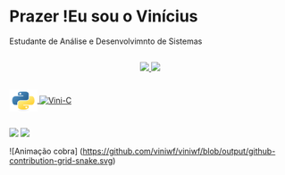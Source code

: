# Prazer !Eu sou o Vinícius
Estudante de Análise e Desenvolvimnto de Sistemas

##

<div align="center">
  <a href="https://github.com/viniwf">
  <img height="130em" src="https://github-readme-stats.vercel.app/api?username=viniwf&show_icons=true&theme=github_dark&include_all_commits=true&count_private=true"/>
  <img height="130em" src="https://github-readme-stats.vercel.app/api/top-langs/?username=viniwf&layout=compact&langs_count=7&theme=github_dark"/>
</div>
  
  ##
  
  <img align="center" alt="Vini-Python" height="40" width="50" src="https://raw.githubusercontent.com/devicons/devicon/master/icons/python/python-original.svg"> 
   
  <img align="center" alt="Vini-C" height="40" width="50" src="https://cdn.jsdelivr.net/gh/devicons/devicon/icons/c/c-original.svg" />
          
          
  ##
  
   <a href="https://instagram.com/viniwf" target="_blank"><img src="https://img.shields.io/badge/-Instagram-%23E4405F?style=for-the-badge&logo=instagram&logoColor=white" target="_blank"></a>
   <a href = "mailto:vinicius1001.fernandes@gmail.com"><img src="https://img.shields.io/badge/-Gmail-%23333?style=for-the-badge&logo=gmail&logoColor=white" target="_blank"></a>
 
![Animação cobra] (https://github.com/viniwf/viniwf/blob/output/github-contribution-grid-snake.svg)
 
  ##
